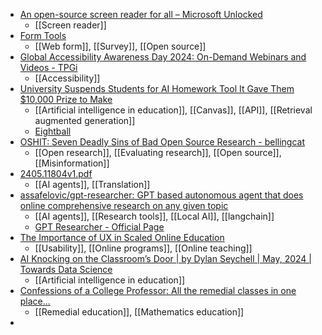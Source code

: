 - [An open-source screen reader for all – Microsoft Unlocked](https://unlocked.microsoft.com/nvda/)
	- [[Screen reader]]
- [Form Tools](https://formtools.org/)
	- [[Web form]], [[Survey]], [[Open source]]
- [Global Accessibility Awareness Day 2024: On-Demand Webinars and Videos - TPGi](https://www.tpgi.com/global-accessibility-awareness-day-2024-on-demand-webinars-and-videos/)
	- [[Accessibility]]
- [University Suspends Students for AI Homework Tool It Gave Them $10,000 Prize to Make](https://www.404media.co/university-suspends-students-for-ai-homework-tool-it-paid-them-10-000-to-make/)
	- [[Artificial intelligence in education]], [[Canvas]], [[API]], [[Retrieval augmented generation]]
	- [Eightball](https://www.eightball.ai/)
- [OSHIT: Seven Deadly Sins of Bad Open Source Research - bellingcat](https://www.bellingcat.com/resources/2024/04/25/oshit-seven-deadly-sins-of-bad-open-source-research/)
	- [[Open research]], [[Evaluating research]], [[Open source]], [[Misinformation]]
- [2405.11804v1.pdf](https://arxiv.org/pdf/2405.11804)
	- [[AI agents]], [[Translation]]
- [assafelovic/gpt-researcher: GPT based autonomous agent that does online comprehensive research on any given topic](https://github.com/assafelovic/gpt-researcher)
	- [[AI agents]], [[Research tools]], [[Local AI]], [[langchain]]
	- [GPT Researcher - Official Page](https://gptr.dev/)
- [The Importance of UX in Scaled Online Education](https://evolllution.com/the-importance-of-ux-in-scaled-online-education)
	- [[Usability]], [[Online programs]], [[Online teaching]]
- [AI Knocking on the Classroom’s Door | by Dylan Seychell | May, 2024 | Towards Data Science](https://towardsdatascience.com/ai-knocking-on-the-classrooms-door-87db39d00b94)
	- [[Artificial intelligence in education]]
- [Confessions of a College Professor: All the remedial classes in one place...](https://professorconfess.blogspot.com/2013/06/all-remedial-classes-in-one-place.html?m=1)
	- [[Remedial education]], [[Mathematics education]]
-